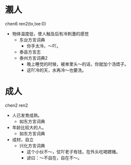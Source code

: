 # 㵾人
chen6 ren2(tx,txe:0)
+ 物体温度低，使人触及后有冷刺激的感觉
  * 东台方言词典
    - 你手太冷，～吖。
  * 泰县方言志
  * 泰州方言词典2
    - 晚上睡觉的时候，被单里头～的话，你就加个汤焐子。
    - 这吖冷的天，水再冷～也要洗。

# 成人
chen2 ren2
+ 人已发育成熟。
  * 如东方言词典
+ 年龄比较大的人。
  * 如东方言词典
+ 成材，自立
  * 兴化方言词典
    - 这个小伙不～，仗吖老子有钱，在外头吃喝嫖赌。
    - 谚曰：～不自在，自在不～。
